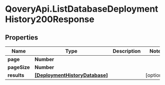 # QoveryApi.ListDatabaseDeploymentHistory200Response

## Properties

Name | Type | Description | Notes
------------ | ------------- | ------------- | -------------
**page** | **Number** |  | 
**pageSize** | **Number** |  | 
**results** | [**[DeploymentHistoryDatabase]**](DeploymentHistoryDatabase.md) |  | [optional] 


